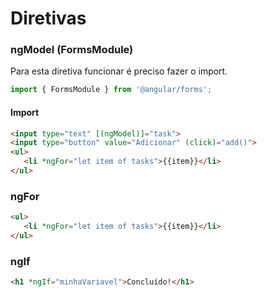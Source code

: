 # Diretivas

### ngModel (FormsModule)
Para esta diretiva funcionar é preciso fazer o import.
```javascript
import { FormsModule } from '@angular/forms';
```

#### Import
```html
<input type="text" [(ngModel)]="task">
<input type="button" value="Adicionar" (click)="add()">
<ul>
   <li *ngFor="let item of tasks">{{item}}</li>
</ul>
```


### ngFor
```html
<ul>
   <li *ngFor="let item of tasks">{{item}}</li>
</ul>
```


### ngIf
```html
<h1 *ngIf="minhaVariavel">Concluído!</h1>
```
